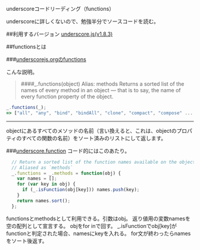 underscoreコードリーディング（functions）

underscoreに詳しくないので、勉強半分でソースコードを読む。



##利用するバージョン
[underscore.js(v1.8.3)](https://github.com/jashkenas/underscore/tree/1.8.3)


##functionsとは


###[underscorejs.orgのfunctions](http://underscorejs.org/#functions)

こんな説明。
>####_.functions(object) Alias: methods 
>Returns a sorted list of the names of every method in an object — that is to say, the name of every function property of the object.


```javascript
_.functions(_);
=> ["all", "any", "bind", "bindAll", "clone", "compact", "compose" ...
```

------------- 

objectにあるすべてのメソッドの名前（言い換えると、これは、objectのプロパティのすべての関数の名前）をソート済みのリストにして返します。

###[underscore.function](https://github.com/jashkenas/underscore/blob/1.8.3/underscore.js#L995)
コード的にはこのあたり。

```javascript
  // Return a sorted list of the function names available on the object.
  // Aliased as `methods`
  _.functions = _.methods = function(obj) {
    var names = [];
    for (var key in obj) {
      if (_.isFunction(obj[key])) names.push(key);
    }
    return names.sort();
  };
```

functionsとmethodsとして利用できる。引数はobj。
返り値用の変数namesを空の配列として宣言する。
objをfor inで回す。
_.isFunctionでobj[key]がfunctionと判定された場合、namesにkeyを入れる。
for文が終わったらnamesをソート後返す。
